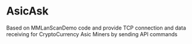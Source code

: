 # AsicAsk
Based on MMLanScanDemo code and provide TCP connection and data receiving for CryptoCurrency Asic Miners by sending API commands
